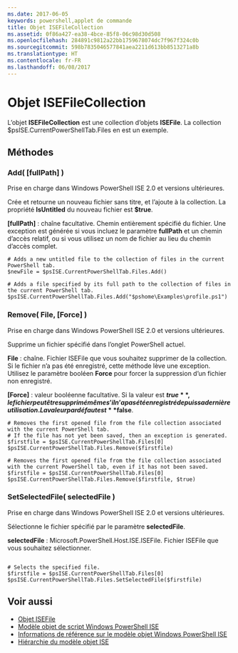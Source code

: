```yaml
---
ms.date: 2017-06-05
keywords: powershell,applet de commande
title: Objet ISEFileCollection
ms.assetid: 0f86a427-ea38-4bce-85f8-06c98d30d508
ms.openlocfilehash: 284891c9812a22bb1759678074dc7f967f324c0b
ms.sourcegitcommit: 598b7835046577841aea2211d613bb8513271a8b
ms.translationtype: HT
ms.contentlocale: fr-FR
ms.lasthandoff: 06/08/2017
---
```

# <a name="the-isefilecollection-object"></a>Objet ISEFileCollection
  L’objet **ISEFileCollection** est une collection d’objets **ISEFile**. La collection $psISE.CurrentPowerShellTab.Files en est un exemple.

## <a name="methods"></a>Méthodes

### <a name="add-fullpath-"></a>Add\( \[fullPath\] \)
  Prise en charge dans Windows PowerShell ISE 2.0 et versions ultérieures. 

 Crée et retourne un nouveau fichier sans titre, et l’ajoute à la collection. La propriété **IsUntitled** du nouveau fichier est **$true**.

 **\[fullPath\]** : chaîne facultative. Chemin entièrement spécifié du fichier. Une exception est générée si vous incluez le paramètre **fullPath** et un chemin d’accès relatif, ou si vous utilisez un nom de fichier au lieu du chemin d’accès complet.

```
# Adds a new untitled file to the collection of files in the current PowerShell tab.
$newFile = $psISE.CurrentPowerShellTab.Files.Add()

# Adds a file specified by its full path to the collection of files in the current PowerShell tab.
$psISE.CurrentPowerShellTab.Files.Add("$pshome\Examples\profile.ps1")

```

### <a name="remove-file-force-"></a>Remove\( File, \[Force\] \)
  Prise en charge dans Windows PowerShell ISE 2.0 et versions ultérieures. 

 Supprime un fichier spécifié dans l’onglet PowerShell actuel.

 **File** : chaîne. Fichier ISEFile que vous souhaitez supprimer de la collection. Si le fichier n’a pas été enregistré, cette méthode lève une exception. Utilisez le paramètre booléen **Force** pour forcer la suppression d’un fichier non enregistré.

 **\[Force\]** : valeur booléenne facultative. Si la valeur est **$true**, le fichier peut être supprimé même s’il n’a pas été enregistré depuis sa dernière utilisation. La valeur par défaut est **$false**.

```
# Removes the first opened file from the file collection associated with the current PowerShell tab.
# If the file has not yet been saved, then an exception is generated.
$firstfile = $psISE.CurrentPowerShellTab.Files[0]
$psISE.CurrentPowerShellTab.Files.Remove($firstfile)

# Removes the first opened file from the file collection associated with the current PowerShell tab, even if it has not been saved.
$firstfile = $psISE.CurrentPowerShellTab.Files[0]
$psISE.CurrentPowerShellTab.Files.Remove($firstfile, $true)
```

### <a name="setselectedfile-selectedfile-"></a>SetSelectedFile\( selectedFile \)
  Prise en charge dans Windows PowerShell ISE 2.0 et versions ultérieures. 

 Sélectionne le fichier spécifié par le paramètre **selectedFile**.

 **selectedFile** : Microsoft.PowerShell.Host.ISE.ISEFile. Fichier ISEFile que vous souhaitez sélectionner.

```

# Selects the specified file.
$firstfile = $psISE.CurrentPowerShellTab.Files[0]
$psISE.CurrentPowerShellTab.Files.SetSelectedFile($firstfile)

```

## <a name="see-also"></a>Voir aussi
- [Objet ISEFile](The-ISEFile-Object.md) 
- [Modèle objet de script Windows PowerShell ISE](The-Windows-PowerShell-ISE-Scripting-Object-Model.md) 
- [Informations de référence sur le modèle objet Windows PowerShell ISE](Windows-PowerShell-ISE-Object-Model-Reference.md) 
- [Hiérarchie du modèle objet ISE](The-ISE-Object-Model-Hierarchy.md)

  
